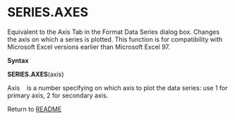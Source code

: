 # SERIES.AXES

Equivalent to the Axis Tab in the Format Data Series dialog box. Changes
the axis on which a series is plotted. This function is for
compatibility with Microsoft Excel versions earlier than Microsoft Excel
97.

**Syntax**

**SERIES.AXES**(axis)

Axis&nbsp;&nbsp;&nbsp;&nbsp;is a number specifying on which axis to plot
the data series: use 1 for primary axis, 2 for secondary axis.



Return to [README](README.md)

